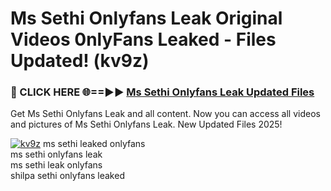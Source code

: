# Ms Sethi Onlyfans Leak Original Videos 0nlyFans Leaked - Files Updated! (kv9z)

<h3>🔴 CLICK HERE 🌐==►► <a href="https://tinyurl.com/x26r9saj" rel="nofollow">Ms Sethi Onlyfans Leak Updated Files</a></h3>

Get Ms Sethi Onlyfans Leak and all content. Now you can access all videos and pictures of Ms Sethi Onlyfans Leak. New Updated Files 2025!

[![kv9z](https://i.imgur.com/LkgZPqh.gif)](https://tinyurl.com/x26r9saj)
ms sethi leaked onlyfans<br>
ms sethi onlyfans leak<br>
ms sethi leak onlyfans<br>
shilpa sethi onlyfans leaked